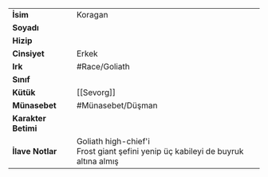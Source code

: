 |  |  |  
|---|---|  
| **İsim** | Koragan|  
| **Soyadı** | |  
| **Hizip** | |  
| **Cinsiyet** | Erkek|  
| **Irk** | #Race/Goliath|  
| **Sınıf** | |  
| **Kütük** | [[Sevorg]]|  
| **Münasebet** | #Münasebet/Düşman|  
| **Karakter Betimi** | |  
| **İlave Notlar** | Goliath high-chief'i<br>Frost giant şefini yenip üç kabileyi de buyruk altına almış|  
